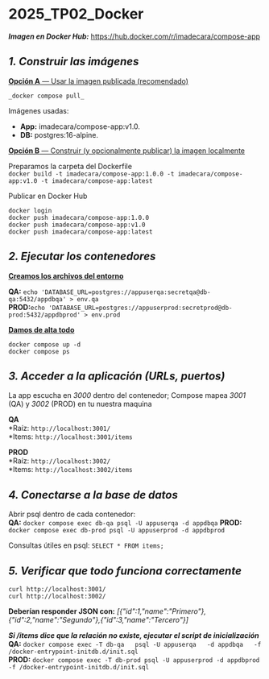 # 2025_TP02_Docker

**_Imagen en Docker Hub:_** https://hub.docker.com/r/imadecara/compose-app

## _1. Construir las imágenes_

<ins>**Opción A** — Usar la imagen publicada (recomendado)</ins>

`_docker compose pull_`

Imágenes usadas:
* **App:** imadecara/compose-app:v1.0.
* **DB:** postgres:16-alpine.


<ins>**Opción B** — Construir (y opcionalmente publicar) la imagen localmente</ins>

Preparamos la carpeta del Dockerfile  
`docker build -t imadecara/compose-app:1.0.0 -t imadecara/compose-app:v1.0 -t imadecara/compose-app:latest`

Publicar en Docker Hub
```
docker login
docker push imadecara/compose-app:1.0.0  
docker push imadecara/compose-app:v1.0  
docker push imadecara/compose-app:latest
```

## _2. Ejecutar los contenedores_

<ins>**Creamos los archivos del entorno**</ins>  

**QA:** `echo 'DATABASE_URL=postgres://appuserqa:secretqa@db-qa:5432/appdbqa' > env.qa`  
**PROD:**`echo 'DATABASE_URL=postgres://appuserprod:secretprod@db-prod:5432/appdbprod' > env.prod`

<ins>**Damos de alta todo**</ins>  
```
docker compose up -d
docker compose ps
```

## _3. Acceder a la aplicación (URLs, puertos)_
La app escucha en _3000_ dentro del contenedor; 
Compose mapea _3001_ (QA) y _3002_ (PROD) en tu nuestra maquina

**QA**  
*Raíz: `http://localhost:3001/`  
*Items: `http://localhost:3001/items`

**PROD**  
*Raíz: `http://localhost:3002/`  
*Items: `http://localhost:3002/items`

## _4. Conectarse a la base de datos_
Abrir psql dentro de cada contenedor:  
**QA:** `docker compose exec db-qa psql -U appuserqa -d appdbqa`
**PROD:** `docker compose exec db-prod psql -U appuserprod -d appdbprod`

Consultas útiles en psql: `SELECT * FROM items;`

## _5. Verificar que todo funciona correctamente_

```
curl http://localhost:3001/
curl http://localhost:3002/
```
**Deberían responder JSON con:** _[{"id":1,"name":"Primero"},{"id":2,"name":"Segundo"},{"id":3,"name":"Tercero"}]_

**_Si /items dice que la relación no existe, ejecutar el script de inicialización_**
**QA:** `docker compose exec -T db-qa   psql -U appuserqa   -d appdbqa   -f /docker-entrypoint-initdb.d/init.sql`  
**PROD:** `docker compose exec -T db-prod psql -U appuserprod -d appdbprod -f /docker-entrypoint-initdb.d/init.sql`  
